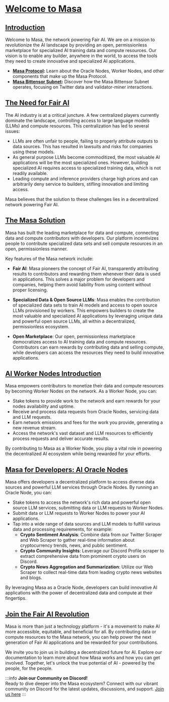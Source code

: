 # [Welcome to Masa](https://docs.masa.ai/docs/welcome-to-masa)

## [Introduction](https://docs.masa.ai/docs/welcome-to-masa#introduction)

Welcome to Masa, the network powering Fair AI. We are on a mission to revolutionize the AI landscape by providing an open, permissionless marketplace for specialized AI training data and compute resources. Our vision is to enable any builder, anywhere in the world, to access the tools they need to create innovative and specialized AI applications.

- **[Masa Protocol](https://docs.masa.ai/docs/protocol/welcome):** Learn about the Oracle Nodes, Worker Nodes, and other components that make up the Masa Protocol.
- **[Masa Bittensor Subnet](https://docs.masa.ai/docs/masa-subnet/welcome):** Discover how the Masa Bittensor Subnet operates, focusing on Twitter data and validator-miner interactions.

## [The Need for Fair AI](https://docs.masa.ai/docs/welcome-to-masa#the-need-for-fair-ai)

The AI industry is at a critical juncture. A few centralized players currently dominate the landscape, controlling access to large language models (LLMs) and compute resources. This centralization has led to several issues:

- LLMs are often unfair to people, failing to properly attribute outputs to data sources. This has resulted in lawsuits and risks for companies using these models.
- As general purpose LLMs become commoditized, the most valuable AI applications will be the most specialized ones. However, building specialized AI requires access to specialized training data, which is not readily available.
- Leading compute and inference providers charge high prices and can arbitrarily deny service to builders, stifling innovation and limiting access.

Masa believes that the solution to these challenges lies in a decentralized network powering Fair AI.

## [The Masa Solution](https://docs.masa.ai/docs/welcome-to-masa#the-masa-solution)

Masa has built the leading marketplace for data and compute, connecting data and compute contributors with developers. Our platform incentivizes people to contribute specialized data sets and sell compute resources in an open, permissionless manner.

Key features of the Masa network include:

- **Fair AI**: Masa pioneers the concept of Fair AI, transparently attributing results to contributors and rewarding them whenever their data is used in applications. This solves a major problem for developers and companies, helping them avoid liability from using content without proper licensing.

- **Specialized Data & Open Source LLMs**: Masa enables the contribution of specialized data sets to train AI models and access to open source LLMs provisioned by workers. This empowers builders to create the most valuable and specialized AI applications by leveraging unique data and powerful open source LLMs, all within a decentralized, permissionless ecosystem.

- **Open Marketplace**: Our open, permissionless marketplace democratizes access to AI training data and compute resources. Contributors can earn rewards by contributing data and selling compute, while developers can access the resources they need to build innovative applications.

## [AI Worker Nodes Introduction](https://docs.masa.ai/docs/worker-node/introduction)

Masa empowers contributors to monetize their data and compute resources by becoming Worker Nodes on the network. As a Worker Node, you can:

- Stake tokens to provide work to the network and earn rewards for your nodes availability and uptime.
- Receive and process data requests from Oracle Nodes, servicing data and LLM requests.
- Earn network emissions and fees for the work you provide, generating a new revenue stream.
- Access the network's vast dataset and LLM resources to efficiently process requests and deliver accurate results.

By contributing to Masa as a Worker Node, you play a vital role in powering the decentralized AI ecosystem while being rewarded for your efforts.

## [Masa for Developers: AI Oracle Nodes](https://docs.masa.ai/docs/oracle-node/introduction)

Masa offers developers a decentralized platform to access diverse data sources and powerful LLM services through Oracle Nodes. By running an Oracle Node, you can:

- Stake tokens to access the network's rich data and powerful open source LLM services, submitting data or LLM requests to Worker Nodes.
- Submit data or LLM requests to Worker Nodes to power your AI applications.
- Tap into a wide range of data sources and LLM models to fulfill various data and processing requirements, for example:
  - **Crypto Sentiment Analysis**: Combine data from our Twitter Scraper and Web Scraper to gather real-time information about cryptocurrency trends, news, and public sentiment.
  - **Crypto Community Insights**: Leverage our Discord Profile scraper to extract comprehensive data from prominent crypto users on Discord.
  - **Crypto News Aggregation and Summarization**: Utilize our Web Scraper to collect real-time data from leading crypto news websites and blogs.

By leveraging Masa as a Oracle Node, developers can build innovative AI applications with the power of decentralized data and compute at their fingertips.

## [Join the Fair AI Revolution](https://docs.masa.ai/docs/welcome-to-masa#join-the-fair-ai-revolution)

Masa is more than just a technology platform - it's a movement to make AI more accessible, equitable, and beneficial for all. By contributing data or compute resources to the Masa network, you can help power the next generation of Fair AI applications and be rewarded for your contributions.

We invite you to join us in building a decentralized future for AI. Explore our documentation to learn more about how Masa works and how you can get involved. Together, let's unlock the true potential of AI - powered by the people, for the people.

:::info
**Join our Community on Discord!**  
Ready to dive deeper into the Masa ecosystem? Connect with our vibrant community on Discord for the latest updates, discussions, and support. [Join us here](https://discord.gg/masafinance)
:::
